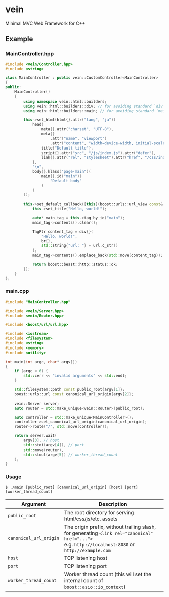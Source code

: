 # vein
Minimal MVC Web Framework for C++


## Example

### MainController.hpp

```cpp
#include <vein/Controller.hpp>
#include <string>

class MainController : public vein::CustomController<MainController>
{
public:
    MainController()
    {
        using namespace vein::html::builders;
        using vein::html::builders::div; // for avoiding standard `div` symbol
        using vein::html::builders::main; // for avoiding standard `main` symbol

        this->set_html(html{}.attr("lang", "ja")(
            head{
                meta{}.attr("charset", "UTF-8"),
                meta{}
                    .attr("name", "viewport")
                    .attr("content", "width=device-width, initial-scale=1, viewport-fit=cover"),
                title{"Default title"},
                script{}.attr("src", "/js/index.js").attr("defer"),
                link{}.attr("rel", "stylesheet").attr("href", "/css/index.css"),
            },
            "\n",
            body{}.klass("page-main")(
                main{}.id("main")(
                    "Default body"
                )
            )
        ));

        this->set_default_callback([this](boost::urls::url_view const& url) {
            this->set_title("Hello, world!");

            auto* main_tag = this->tag_by_id("main");
            main_tag->contents().clear();

            TagPtr content_tag = div{}(
                "Hello, world!",
                br{},
                std::string{"url: "} + url.c_str()
            );
            main_tag->contents().emplace_back(std::move(content_tag));

            return boost::beast::http::status::ok;
        });
    }
};
```

### main.cpp

```cpp
#include "MainController.hpp"

#include <vein/Server.hpp>
#include <vein/Router.hpp>

#include <boost/url/url.hpp>

#include <iostream>
#include <filesystem>
#include <string>
#include <memory>
#include <utility>

int main(int argc, char* argv[])
{
    if (argc < 6) {
        std::cerr << "invalid arguments" << std::endl;
    }

    std::filesystem::path const public_root{argv[1]};
    boost::urls::url const canonical_url_origin{argv[2]};

    vein::Server server;
    auto router = std::make_unique<vein::Router>(public_root);

    auto controller = std::make_unique<MainController>();
    controller->set_canonical_url_origin(canonical_url_origin);
    router->route("/", std::move(controller));

    return server.wait(
        argv[3], // host
        std::stoi(argv[4]), // port
        std::move(router),
        std::stoul(argv[5]) // worker_thread_count
    );
}
```

### Usage

```console
$ ./main [public_root] [canonical_url_origin] [host] [port] [worker_thread_count]
```

| Argument | Description |
|---|---|
| `public_root` | The root directory for serving html/css/js/etc. assets |
| `canonical_url_origin` | The origin prefix, without trailing slash, for generating `<link rel="canonical" href="...">` <br>e.g. `http://localhost:8080` or `http://example.com` |
| `host` | TCP listening host |
| `port` | TCP listening port |
| `worker_thread_count` | Worker thread count (this will set the internal count of `boost::asio::io_context`)
